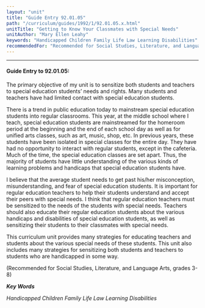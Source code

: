```yaml
---
layout: "unit"
title: "Guide Entry 92.01.05"
path: "/curriculum/guides/1992/1/92.01.05.x.html"
unitTitle: "Getting to Know Your Classmates with Special Needs"
unitAuthor: "Mary Ellen Leahy"
keywords: "Handicapped Children Family Life Law Learning Disabilities"
recommendedFor: "Recommended for Social Studies, Literature, and Language Arts, grades 3-8"
---
```

<body>
<hr/>
 <h4>
  Guide Entry to 92.01.05:
 </h4>
 The primary objective of my unit is to sensitize both students and teachers to special education students’ needs and rights. Many students and teachers have had limited contact with special education students.
 <p>
  There is a trend in public education today to mainstream special education students into regular classrooms. This year, at the middle school where I teach, special education students are mainstreamed for the homeroom period at the beginning and the end of each school day as well as for unified arts classes, such as art, music, shop, etc. In previous years, these students have been isolated in special classes for the entire day. They have had no opportunity to interact with regular students, except in the cafeteria. Much of the time, the special education classes are set apart. Thus, the majority of students have little understanding of the various kinds of learning problems and handicaps that special education students have.
 </p>
 <p>
  I believe that the average student needs to get past his/her misconception, misunderstanding, and fear of special education students. It is important for regular education teachers to help their students understand and accept their peers with special needs. I think that regular education teachers must be sensitized to the needs of the students with special needs. Teachers should also educate their regular education students about the various handicaps and disabilities of special education students, as well as sensitizing their students to their classmates with special needs.
 </p>
 <p>
  This curriculum unit provides many strategies for educating teachers and students about the various special needs of these students. This unit also includes many strategies for sensitizing both students and teachers to students who are handicapped in some way.
 </p>
 <p>
  (Recommended for Social Studies, Literature, and Language Arts, grades 3-8)
 </p>
<p>
  <b>
   <i>
    Key Words
   </i>
  </b>
  <br/>
 </p>
 <p>
  <i>
   Handicapped Children Family Life Law Learning Disabilities
  </i>
 </p>

</body>